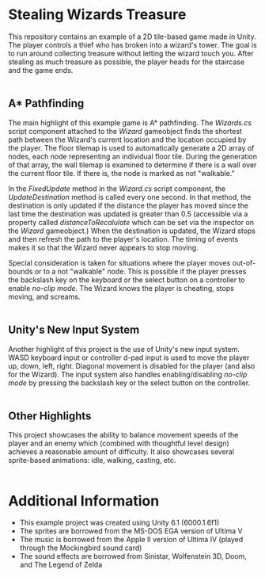 # Stealing Wizards Treasure
This repository contains an example of a 2D tile-based game made in Unity. The player controls a thief who has broken into a wizard's tower. The goal is to run around collecting treasure without letting the wizard touch you. After stealing as much treasure as possible, the player heads for the staircase and the game ends.
<br />
<br />

## A* Pathfinding
The main highlight of this example game is A* pathfinding. The *Wizards.cs* script component attached to the *Wizard* gameobject finds the shortest path between the Wizard's current location and the location occupied by the player. The floor tilemap is used to automatically generate a 2D array of nodes, each node representing an individual floor tile. During the generation of that array, the wall tilemap is examined to determine if there is a wall over the current floor tile. If there is, the node is marked as not "walkable."

In the *FixedUpdate* method in the *Wizard.cs* script component, the *UpdateDestination* method is called every one second. In that method, the destination is only updated if the distance the player has moved since the last time the destination was updated is greater than 0.5 (accessible via a property called *distanceToRecalulate* which can be set via the inspector on the *Wizard* gameobject.) When the destination is updated, the Wizard stops and then refresh the path to the player's location. The timing of events makes it so that the Wizard never appears to stop moving.

Special consideration is taken for situations where the player moves out-of-bounds or to a not "walkable" node. This is possible if the player presses the backslash key on the keyboard or the select button on a controller to enable *no-clip mode.* The Wizard knows the player is cheating, stops moving, and screams.
<br />
<br />

## Unity's New Input System
Another highlight of this project is the use of Unity's new input system. WASD keyboard input or controller d-pad input is used to move the player up, down, left, right. Diagonal movement is disabled for the player (and also for the Wizard). The input system also handles enabling/disabling *no-clip mode* by pressing the backslash key or the select button on the controller.
<br />
<br />

## Other Highlights
This project showcases the ability to balance movement speeds of the player and an enemy which (combined with thoughtful level design) achieves a reasonable amount of difficulty. It also showcases several sprite-based animations: idle, walking, casting, etc.
<br />
<br />

# Additional Information

- This example project was created using Unity 6.1 (6000.1.6f1)
- The sprites are borrowed from the MS-DOS EGA version of Ultima V
- The music is borrowed from the Apple II version of Ultima IV (played through the Mockingbird sound card)
- The sound effects are borrowed from Sinistar, Wolfenstein 3D, Doom, and The Legend of Zelda